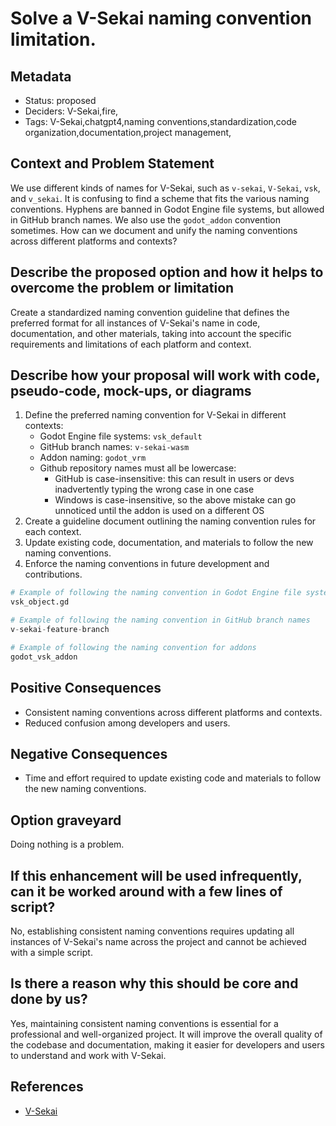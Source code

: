 # Solve a V-Sekai naming convention limitation.

## Metadata

- Status: proposed <!-- draft | proposed | rejected | accepted | deprecated | superseded by -->
- Deciders: V-Sekai,fire,
- Tags: V-Sekai,chatgpt4,naming conventions,standardization,code organization,documentation,project management,

## Context and Problem Statement

We use different kinds of names for V-Sekai, such as `v-sekai`, `V-Sekai`, `vsk`, and `v_sekai`. It is confusing to find a scheme that fits the various naming conventions. Hyphens are banned in Godot Engine file systems, but allowed in GitHub branch names. We also use the `godot_addon` convention sometimes. How can we document and unify the naming conventions across different platforms and contexts?

## Describe the proposed option and how it helps to overcome the problem or limitation

Create a standardized naming convention guideline that defines the preferred format for all instances of V-Sekai's name in code, documentation, and other materials, taking into account the specific requirements and limitations of each platform and context.

## Describe how your proposal will work with code, pseudo-code, mock-ups, or diagrams

1. Define the preferred naming convention for V-Sekai in different contexts:
   - Godot Engine file systems: `vsk_default`
   - GitHub branch names: `v-sekai-wasm`
   - Addon naming: `godot_vrm`
   - Github repository names must all be lowercase:
      - GitHub is case-insensitive: this can result in users or devs inadvertently typing the wrong case in one case
      - Windows is case-insensitive, so the above mistake can go unnoticed until the addon is used on a different OS
2. Create a guideline document outlining the naming convention rules for each context.
3. Update existing code, documentation, and materials to follow the new naming conventions.
4. Enforce the naming conventions in future development and contributions.

```python
# Example of following the naming convention in Godot Engine file system
vsk_object.gd

# Example of following the naming convention in GitHub branch names
v-sekai-feature-branch

# Example of following the naming convention for addons
godot_vsk_addon
```

## Positive Consequences

- Consistent naming conventions across different platforms and contexts.
- Reduced confusion among developers and users.

## Negative Consequences

- Time and effort required to update existing code and materials to follow the new naming conventions.

## Option graveyard

Doing nothing is a problem.

## If this enhancement will be used infrequently, can it be worked around with a few lines of script?

No, establishing consistent naming conventions requires updating all instances of V-Sekai's name across the project and cannot be achieved with a simple script.

## Is there a reason why this should be core and done by us?

Yes, maintaining consistent naming conventions is essential for a professional and well-organized project. It will improve the overall quality of the codebase and documentation, making it easier for developers and users to understand and work with V-Sekai.

## References
- [V-Sekai](https://v-sekai.org/)
